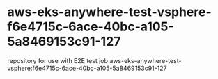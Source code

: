 # aws-eks-anywhere-test-vsphere-f6e4715c-6ace-40bc-a105-5a8469153c91-127
repository for use with E2E test job aws-eks-anywhere-test-vsphere:f6e4715c-6ace-40bc-a105-5a8469153c91-127
